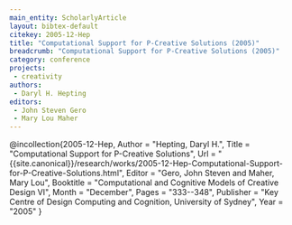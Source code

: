 ```yaml
---
main_entity: ScholarlyArticle
layout: bibtex-default
citekey: 2005-12-Hep
title: "Computational Support for P-Creative Solutions (2005)"
breadcrumb: "Computational Support for P-Creative Solutions (2005)"
category: conference
projects:
 - creativity
authors:
 - Daryl H. Hepting
editors:
 - John Steven Gero
 - Mary Lou Maher
---
```

@incollection{2005-12-Hep,
	Author =  "Hepting, Daryl H.",
	Title =  "Computational Support for P-Creative Solutions",
	Url = \"{{site.canonical}}/research/works/2005-12-Hep-Computational-Support-for-P-Creative-Solutions.html\",
	Editor =  "Gero, John Steven and Maher, Mary Lou",
	Booktitle =  "Computational and Cognitive Models of Creative Design VI",
	Month =  "December",
	Pages =  "333--348",
	Publisher =  "Key Centre of Design Computing and Cognition, University of Sydney",
	Year =  "2005"
}
